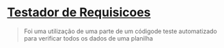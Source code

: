 # [Testador de Requisicoes](https://github.com/CoutinhoThiago/STI/tree/main/Testador-de-Requisicoes)
> Foi uma utilização de uma parte de um códigode teste automatizado para verificar todos os dados de uma planilha
